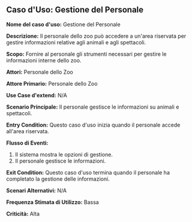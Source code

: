 ## Caso d'Uso: Gestione del Personale

**Nome del caso d'uso:** Gestione del Personale

**Descrizione:** Il personale dello zoo può accedere a un'area riservata per gestire informazioni relative agli animali e agli spettacoli.

**Scopo:** Fornire al personale gli strumenti necessari per gestire le informazioni interne dello zoo.


**Attori:** Personale dello Zoo


**Attore Primario:** Personale dello Zoo


**Use Case d'extend:** N/A


**Scenario Principale:** Il personale gestisce le informazioni su animali e spettacoli.


**Entry Condition:** Questo caso d'uso inizia quando il personale accede all'area riservata.


**Flusso di Eventi:**
  1. Il sistema mostra le opzioni di gestione.
  2. Il personale gestisce le informazioni.


**Exit Condition:** Questo caso d'uso termina quando il personale ha completato la gestione delle informazioni.


**Scenari Alternativi:** N/A


**Frequenza Stimata di Utilizzo:** Bassa


**Criticità:** Alta
